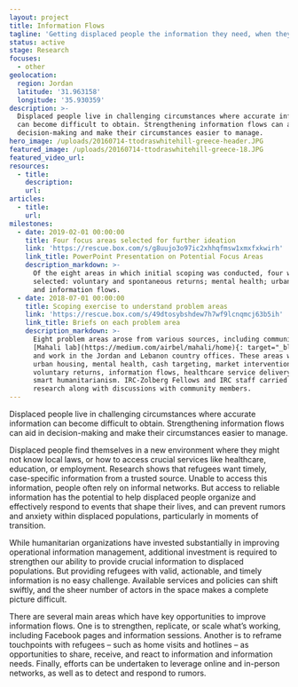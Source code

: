 ```yaml
---
layout: project
title: Information Flows
tagline: 'Getting displaced people the information they need, when they need it'
status: active
stage: Research
focuses:
  - other
geolocation:
  region: Jordan
  latitude: '31.963158'
  longitude: '35.930359'
description: >-
  Displaced people live in challenging circumstances where accurate information
  can become difficult to obtain. Strengthening information flows can aid in
  decision-making and make their circumstances easier to manage.
hero_image: /uploads/20160714-ttodraswhitehill-greece-header.JPG
featured_image: /uploads/20160714-ttodraswhitehill-greece-18.JPG
featured_video_url:
resources:
  - title:
    description:
    url:
articles:
  - title:
    url:
milestones:
  - date: 2019-02-01 00:00:00
    title: Four focus areas selected for further ideation
    link: 'https://rescue.box.com/s/g8uujo3o97ic2xhhqfmsw1xmxfxkwirh'
    link_title: PowerPoint Presentation on Potential Focus Areas
    description_markdown: >-
      Of the eight areas in which initial scoping was conducted, four were
      selected: voluntary and spontaneous returns; mental health; urban housing;
      and information flows.
  - date: 2018-07-01 00:00:00
    title: Scoping exercise to understand problem areas
    link: 'https://rescue.box.com/s/49dtosybshdew7h7wf9lcnqmcj63b5ih'
    link_title: Briefs on each problem area
    description_markdown: >-
      Eight problem areas arose from various sources, including community-driven
      [Mahali lab](https://medium.com/airbel/mahali/home){: target="_blank"},
      and work in the Jordan and Lebanon country offices. These areas were:
      urban housing, mental health, cash targeting, market interventions,
      voluntary returns, information flows, healthcare service delivery, and
      smart humanitarianism. IRC-Zolberg Fellows and IRC staff carried out desk
      research along with discussions with community members.
---
```


Displaced people live in challenging circumstances where accurate information can become difficult to obtain. Strengthening information flows can aid in decision-making and make their circumstances easier to manage.

Displaced people find themselves in a new environment where they might not know local laws, or how to access crucial services like healthcare, education, or employment. Research shows that refugees want timely, case-specific information from a trusted source. Unable to access this information, people often rely on informal networks. But access to reliable information has the potential to help displaced people organize and effectively respond to events that shape their lives, and can prevent rumors and anxiety within displaced populations, particularly in moments of transition.

While humanitarian organizations have invested substantially in improving operational information management, additional investment is required to strengthen our ability to provide crucial information to displaced populations. But providing refugees with valid, actionable, and timely information is no easy challenge. Available services and policies can shift swiftly, and the sheer number of actors in the space makes a complete picture difficult.

There are several main areas which have key opportunities to improve information flows. One is to strengthen, replicate, or scale what’s working, including Facebook pages and information sessions. Another is to reframe touchpoints with refugees – such as home visits and hotlines – as opportunities to share, receive, and react to information and information needs. Finally, efforts can be undertaken to leverage online and in-person networks, as well as to detect and respond to rumors.